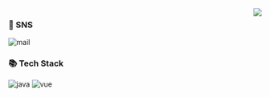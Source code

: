 <!-- ![waving](https://capsule-render.vercel.app/api?type=waving&height=200&text=Welcome&fontAlign=80&fontAlignY=40&color=gradient&desc=kalu%20GitHub%20Profile&descAlignY=60&descAlign=82&customColorList=26)
-->
<img align="right" src="https://github-readme-stats.vercel.app/api?username=kalu-github&show_icons=true&icon_color=CE1D2D&text_color=718096&bg_color=ffffff&hide_title=true" />

### 👋 SNS 
![mail](https://img.shields.io/badge/kalu--mail@qq.com-D14836)

### 📚 Tech Stack
![java](https://img.shields.io/badge/java-blue)
![vue](https://img.shields.io/badge/vue-green)
